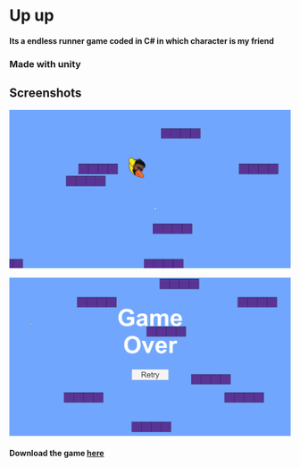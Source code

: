 # Up up

#### Its a endless runner game coded in **C#** in which character is my friend

### Made with unity

## Screenshots

![](/Assets/readme1.png)


![](/Assets/readme2.png)

#### Download the game [here](https://drive.google.com/file/d/1JVFDuGEsJyOEswv9RIexPGMPrXsw8AcU/view?usp=sharing)
